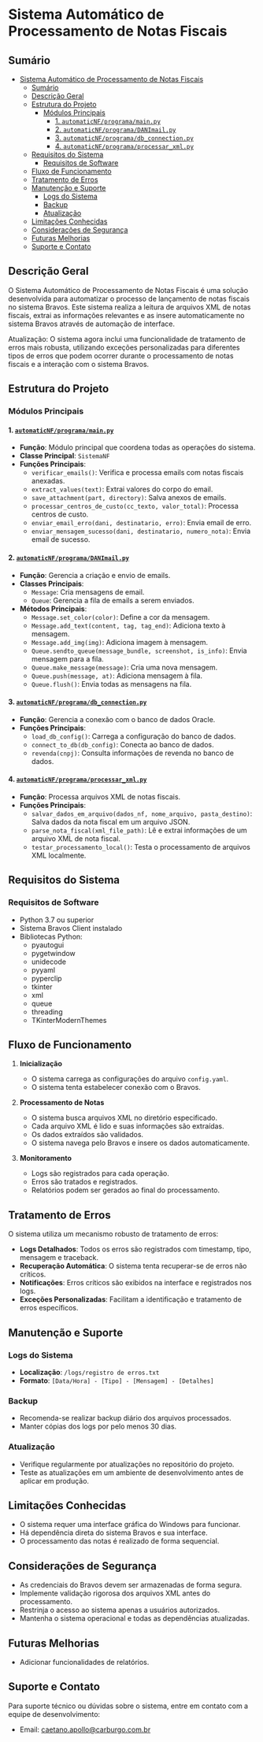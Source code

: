 # Sistema Automático de Processamento de Notas Fiscais

## Sumário
- [Sistema Automático de Processamento de Notas Fiscais](#sistema-automático-de-processamento-de-notas-fiscais)
  - [Sumário](#sumário)
  - [Descrição Geral](#descrição-geral)
  - [Estrutura do Projeto](#estrutura-do-projeto)
    - [Módulos Principais](#módulos-principais)
      - [1. `automaticNF/programa/main.py`](#1-automaticnfprogramamainpy)
      - [2. `automaticNF/programa/DANImail.py`](#2-automaticnfprogramadanimailpy)
      - [3. `automaticNF/programa/db_connection.py`](#3-automaticnfprogramadb_connectionpy)
      - [4. `automaticNF/programa/processar_xml.py`](#4-automaticnfprogramaprocessar_xmlpy)
  - [Requisitos do Sistema](#requisitos-do-sistema)
    - [Requisitos de Software](#requisitos-de-software)
  - [Fluxo de Funcionamento](#fluxo-de-funcionamento)
  - [Tratamento de Erros](#tratamento-de-erros)
  - [Manutenção e Suporte](#manutenção-e-suporte)
    - [Logs do Sistema](#logs-do-sistema)
    - [Backup](#backup)
    - [Atualização](#atualização)
  - [Limitações Conhecidas](#limitações-conhecidas)
  - [Considerações de Segurança](#considerações-de-segurança)
  - [Futuras Melhorias](#futuras-melhorias)
  - [Suporte e Contato](#suporte-e-contato)

## Descrição Geral

O Sistema Automático de Processamento de Notas Fiscais é uma solução desenvolvida para automatizar o processo de lançamento de notas fiscais no sistema Bravos. Este sistema realiza a leitura de arquivos XML de notas fiscais, extrai as informações relevantes e as insere automaticamente no sistema Bravos através de automação de interface.

Atualização: O sistema agora inclui uma funcionalidade de tratamento de erros mais robusta, utilizando exceções personalizadas para diferentes tipos de erros que podem ocorrer durante o processamento de notas fiscais e a interação com o sistema Bravos.

## Estrutura do Projeto

### Módulos Principais

#### 1. [`automaticNF/programa/main.py`](automaticNF/programa/main.py)
- **Função**: Módulo principal que coordena todas as operações do sistema.
- **Classe Principal**: `SistemaNF`
- **Funções Principais**:
  - `verificar_emails()`: Verifica e processa emails com notas fiscais anexadas.
  - `extract_values(text)`: Extrai valores do corpo do email.
  - `save_attachment(part, directory)`: Salva anexos de emails.
  - `processar_centros_de_custo(cc_texto, valor_total)`: Processa centros de custo.
  - `enviar_email_erro(dani, destinatario, erro)`: Envia email de erro.
  - `enviar_mensagem_sucesso(dani, destinatario, numero_nota)`: Envia email de sucesso.

#### 2. [`automaticNF/programa/DANImail.py`](automaticNF/programa/DANImail.py)
- **Função**: Gerencia a criação e envio de emails.
- **Classes Principais**:
  - `Message`: Cria mensagens de email.
  - `Queue`: Gerencia a fila de emails a serem enviados.
- **Métodos Principais**:
  - `Message.set_color(color)`: Define a cor da mensagem.
  - `Message.add_text(content, tag, tag_end)`: Adiciona texto à mensagem.
  - `Message.add_img(img)`: Adiciona imagem à mensagem.
  - `Queue.sendto_queue(message_bundle, screenshot, is_info)`: Envia mensagem para a fila.
  - `Queue.make_message(message)`: Cria uma nova mensagem.
  - `Queue.push(message, at)`: Adiciona mensagem à fila.
  - `Queue.flush()`: Envia todas as mensagens na fila.

#### 3. [`automaticNF/programa/db_connection.py`](automaticNF/programa/db_connection.py)
- **Função**: Gerencia a conexão com o banco de dados Oracle.
- **Funções Principais**:
  - `load_db_config()`: Carrega a configuração do banco de dados.
  - `connect_to_db(db_config)`: Conecta ao banco de dados.
  - `revenda(cnpj)`: Consulta informações de revenda no banco de dados.

#### 4. [`automaticNF/programa/processar_xml.py`](automaticNF/programa/processar_xml.py)
- **Função**: Processa arquivos XML de notas fiscais.
- **Funções Principais**:
  - `salvar_dados_em_arquivo(dados_nf, nome_arquivo, pasta_destino)`: Salva dados da nota fiscal em um arquivo JSON.
  - `parse_nota_fiscal(xml_file_path)`: Lê e extrai informações de um arquivo XML de nota fiscal.
  - `testar_processamento_local()`: Testa o processamento de arquivos XML localmente.

## Requisitos do Sistema

### Requisitos de Software
- Python 3.7 ou superior
- Sistema Bravos Client instalado
- Bibliotecas Python:
  - pyautogui
  - pygetwindow
  - unidecode
  - pyyaml
  - pyperclip
  - tkinter
  - xml
  - queue
  - threading
  - TKinterModernThemes

## Fluxo de Funcionamento

1. **Inicialização**
   - O sistema carrega as configurações do arquivo `config.yaml`.
   - O sistema tenta estabelecer conexão com o Bravos.

2. **Processamento de Notas**
   - O sistema busca arquivos XML no diretório especificado.
   - Cada arquivo XML é lido e suas informações são extraídas.
   - Os dados extraídos são validados.
   - O sistema navega pelo Bravos e insere os dados automaticamente.

3. **Monitoramento**
   - Logs são registrados para cada operação.
   - Erros são tratados e registrados.
   - Relatórios podem ser gerados ao final do processamento.

## Tratamento de Erros

O sistema utiliza um mecanismo robusto de tratamento de erros:

- **Logs Detalhados**: Todos os erros são registrados com timestamp, tipo, mensagem e traceback.
- **Recuperação Automática**: O sistema tenta recuperar-se de erros não críticos.
- **Notificações**: Erros críticos são exibidos na interface e registrados nos logs.
- **Exceções Personalizadas**: Facilitam a identificação e tratamento de erros específicos.

## Manutenção e Suporte

### Logs do Sistema
- **Localização**: `/logs/registro de erros.txt`
- **Formato**: `[Data/Hora] - [Tipo] - [Mensagem] - [Detalhes]`

### Backup
- Recomenda-se realizar backup diário dos arquivos processados.
- Manter cópias dos logs por pelo menos 30 dias.

### Atualização
- Verifique regularmente por atualizações no repositório do projeto.
- Teste as atualizações em um ambiente de desenvolvimento antes de aplicar em produção.

## Limitações Conhecidas

- O sistema requer uma interface gráfica do Windows para funcionar.
- Há dependência direta do sistema Bravos e sua interface.
- O processamento das notas é realizado de forma sequencial.

## Considerações de Segurança

- As credenciais do Bravos devem ser armazenadas de forma segura.
- Implemente validação rigorosa dos arquivos XML antes do processamento.
- Restrinja o acesso ao sistema apenas a usuários autorizados.
- Mantenha o sistema operacional e todas as dependências atualizadas.

## Futuras Melhorias
- Adicionar funcionalidades de relatórios.

## Suporte e Contato

Para suporte técnico ou dúvidas sobre o sistema, entre em contato com a equipe de desenvolvimento:

- Email: caetano.apollo@carburgo.com.br